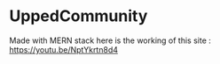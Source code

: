 # UppedCommunity

Made with MERN stack
here is the working of this site : https://youtu.be/NptYkrtn8d4 
